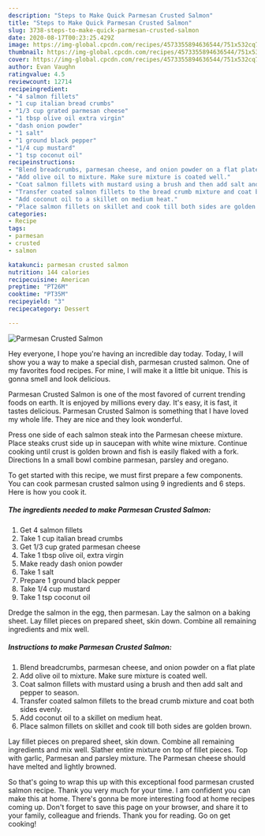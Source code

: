 ```yaml
---
description: "Steps to Make Quick Parmesan Crusted Salmon"
title: "Steps to Make Quick Parmesan Crusted Salmon"
slug: 3738-steps-to-make-quick-parmesan-crusted-salmon
date: 2020-08-17T00:23:25.429Z
image: https://img-global.cpcdn.com/recipes/4573355894636544/751x532cq70/parmesan-crusted-salmon-recipe-main-photo.jpg
thumbnail: https://img-global.cpcdn.com/recipes/4573355894636544/751x532cq70/parmesan-crusted-salmon-recipe-main-photo.jpg
cover: https://img-global.cpcdn.com/recipes/4573355894636544/751x532cq70/parmesan-crusted-salmon-recipe-main-photo.jpg
author: Evan Vaughn
ratingvalue: 4.5
reviewcount: 12714
recipeingredient:
- "4 salmon fillets"
- "1 cup italian bread crumbs"
- "1/3 cup grated parmesan cheese"
- "1 tbsp olive oil extra virgin"
- "dash onion powder"
- "1 salt"
- "1 ground black pepper"
- "1/4 cup mustard"
- "1 tsp coconut oil"
recipeinstructions:
- "Blend breadcrumbs, parmesan cheese, and onion powder on a flat plate"
- "Add olive oil to mixture. Make sure mixture is coated well."
- "Coat salmon fillets with mustard using a brush and then add salt and pepper to season."
- "Transfer coated salmon fillets to the bread crumb mixture and coat both sides evenly."
- "Add coconut oil to a skillet on medium heat."
- "Place salmon fillets on skillet and cook till both sides are golden brown."
categories:
- Recipe
tags:
- parmesan
- crusted
- salmon

katakunci: parmesan crusted salmon 
nutrition: 144 calories
recipecuisine: American
preptime: "PT26M"
cooktime: "PT35M"
recipeyield: "3"
recipecategory: Dessert

---
```



![Parmesan Crusted Salmon](https://img-global.cpcdn.com/recipes/4573355894636544/751x532cq70/parmesan-crusted-salmon-recipe-main-photo.jpg)

Hey everyone, I hope you're having an incredible day today. Today, I will show you a way to make a special dish, parmesan crusted salmon. One of my favorites food recipes. For mine, I will make it a little bit unique. This is gonna smell and look delicious.

Parmesan Crusted Salmon is one of the most favored of current trending foods on earth. It is enjoyed by millions every day. It's easy, it is fast, it tastes delicious. Parmesan Crusted Salmon is something that I have loved my whole life. They are nice and they look wonderful.

Press one side of each salmon steak into the Parmesan cheese mixture. Place steaks crust side up in saucepan with white wine mixture. Continue cooking until crust is golden brown and fish is easily flaked with a fork. Directions In a small bowl combine parmesan, parsley and oregano.


To get started with this recipe, we must first prepare a few components. You can cook parmesan crusted salmon using 9 ingredients and 6 steps. Here is how you cook it.

<!--inarticleads1-->

##### The ingredients needed to make Parmesan Crusted Salmon:

1. Get 4 salmon fillets
1. Take 1 cup italian bread crumbs
1. Get 1/3 cup grated parmesan cheese
1. Take 1 tbsp olive oil, extra virgin
1. Make ready dash onion powder
1. Take 1 salt
1. Prepare 1 ground black pepper
1. Take 1/4 cup mustard
1. Take 1 tsp coconut oil


Dredge the salmon in the egg, then parmesan. Lay the salmon on a baking sheet. Lay fillet pieces on prepared sheet, skin down. Combine all remaining ingredients and mix well. 

<!--inarticleads2-->

##### Instructions to make Parmesan Crusted Salmon:

1. Blend breadcrumbs, parmesan cheese, and onion powder on a flat plate
1. Add olive oil to mixture. Make sure mixture is coated well.
1. Coat salmon fillets with mustard using a brush and then add salt and pepper to season.
1. Transfer coated salmon fillets to the bread crumb mixture and coat both sides evenly.
1. Add coconut oil to a skillet on medium heat.
1. Place salmon fillets on skillet and cook till both sides are golden brown.


Lay fillet pieces on prepared sheet, skin down. Combine all remaining ingredients and mix well. Slather entire mixture on top of fillet pieces. Top with garlic, Parmesan and parsley mixture. The Parmesan cheese should have melted and lightly browned. 

So that's going to wrap this up with this exceptional food parmesan crusted salmon recipe. Thank you very much for your time. I am confident you can make this at home. There's gonna be more interesting food at home recipes coming up. Don't forget to save this page on your browser, and share it to your family, colleague and friends. Thank you for reading. Go on get cooking!
